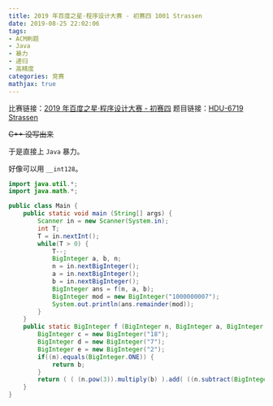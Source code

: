 ```yaml
---
title: 2019 年百度之星·程序设计大赛 - 初赛四 1001 Strassen
date: 2019-08-25 22:02:06
tags:
- ACM刷题
- Java
- 暴力
- 递归
- 高精度
categories: 竞赛
mathjax: true
---
```


比赛链接：[2019 年百度之星·程序设计大赛 - 初赛四](http://bestcoder.hdu.edu.cn/contests/contest_show.php?cid=864)
题目链接：[HDU-6719 Strassen](http://acm.hdu.edu.cn/showproblem.php?pid=6719)

~~C++ 没写出来~~

于是直接上 `Java` 暴力。

好像可以用 `__int128`。

<!--more-->

```Java
import java.util.*;
import java.math.*;

public class Main {
    public static void main (String[] args) {
        Scanner in = new Scanner(System.in); 
        int T;
        T = in.nextInt();
        while(T > 0) {
            T--;
            BigInteger a, b, n;
            n = in.nextBigInteger();
            a = in.nextBigInteger();
            b = in.nextBigInteger();
            BigInteger ans = f(n, a, b);
            BigInteger mod = new BigInteger("1000000007");
            System.out.println(ans.remainder(mod));
        }
    }
    public static BigInteger f (BigInteger n, BigInteger a, BigInteger b) {
        BigInteger c = new BigInteger("18");
        BigInteger d = new BigInteger("7");
        BigInteger e = new BigInteger("2");
        if((n).equals(BigInteger.ONE)) {
            return b;
        }
        return ( ( (n.pow(3)).multiply(b) ).add( ((n.subtract(BigInteger.ONE)).multiply(n.pow(2))).multiply(a) ) ).min( ( (c.multiply( ((n.divide(e)).pow(2)) )).multiply(a) ).add( (d.multiply(f(n.divide(e), a, b))) ) );
    }
}
```

